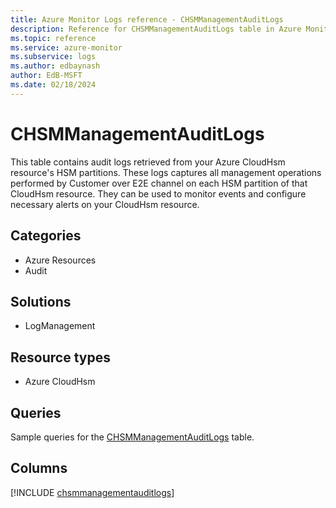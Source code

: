 ```yaml
---
title: Azure Monitor Logs reference - CHSMManagementAuditLogs
description: Reference for CHSMManagementAuditLogs table in Azure Monitor Logs.
ms.topic: reference
ms.service: azure-monitor
ms.subservice: logs
ms.author: edbaynash
author: EdB-MSFT
ms.date: 02/18/2024
---
```


# CHSMManagementAuditLogs

This table contains audit logs retrieved from your Azure CloudHsm resource's HSM partitions. These logs captures all management operations performed by Customer over E2E channel on each HSM partition of that CloudHsm resource. They can be used to monitor events and configure necessary alerts on your CloudHsm resource.


## Categories

- Azure Resources
- Audit

## Solutions

- LogManagement

## Resource types

- Azure CloudHsm

## Queries

 Sample queries for the [CHSMManagementAuditLogs](../queries/chsmmanagementauditlogs.md) table.


## Columns
  
[!INCLUDE [chsmmanagementauditlogs](.././tables/includes/chsmmanagementauditlogs-include.md)]
